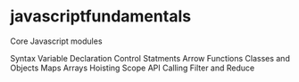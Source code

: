 # javascriptfundamentals

Core Javascript modules

Syntax
Variable Declaration
Control Statments
Arrow Functions
Classes and Objects
Maps
Arrays
Hoisting
Scope
API Calling
Filter and Reduce
